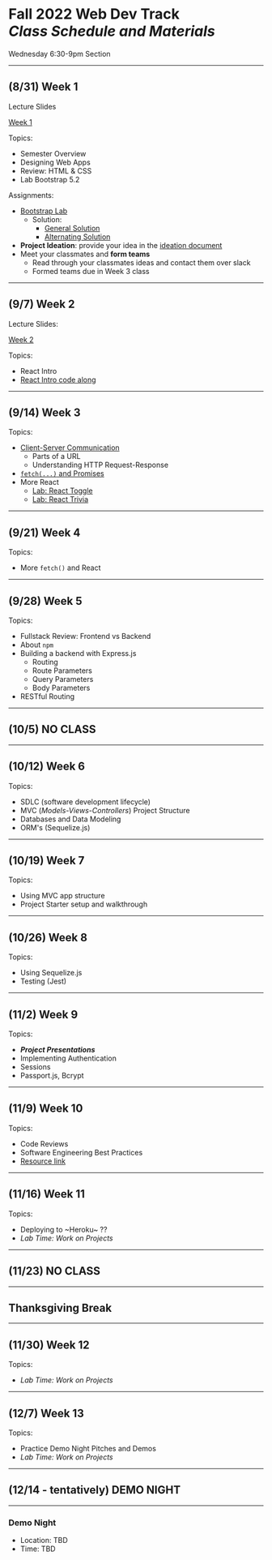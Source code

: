 
# Fall 2022 Web Dev Track <br />_Class Schedule and Materials_

Wednesday 6:30-9pm Section


___
## (8/31) Week 1

Lecture Slides 

[Week 1](https://docs.google.com/presentation/d/1x3ZgpUU78Szlv2MYEurGWT2MGifaogVynjpbzqjBofg/edit#slide=id.p)

Topics:
- Semester Overview
- Designing Web Apps
- Review: HTML & CSS
- Lab Bootstrap 5.2

Assignments:
- [Bootstrap Lab](https://github.com/CUNYTechPrep/lab-bootstrap-5.2)
    + Solution:
        + [General Solution](https://cunytechprep.github.io/lab-bootstrap-5-solution/)
        + [Alternating Solution](https://cunytechprep.github.io/lab-bootstrap-5-solution/alternating.html)
- **Project Ideation**: provide your idea in the [ideation document](https://docs.google.com/presentation/d/1E_I4xPxnGqlbCTZ0cBjCIN17-b2P7xjHbCG6_R1C4Js/edit#slide=id.gfe736c9b1a_0_136)
- Meet your classmates and **form teams**
    + Read through your classmates ideas and contact them over slack
    + Formed teams due in Week 3 class
___


## (9/7) Week 2

Lecture Slides:

[Week 2](https://docs.google.com/presentation/d/1hEk66SvgwV1oshPLHaDd5tstXcctox7v3hot399Qwa8/edit#slide=id.g4785ebae2a_0_77)

Topics:
- React Intro
- [React Intro code along](https://gist.github.com/medgardo/45d976f31c86bdc9928908bf46ca5393)
___


## (9/14) Week 3

Topics:

- [Client-Server Communication](https://docs.google.com/presentation/d/1hJgCCh3UiygFQ6q8_G7_KCn332rGuo6VPHlM49JM4Ao/edit#slide=id.p)
    + Parts of a URL
    + Understanding HTTP Request-Response
- [`fetch(...)` and Promises](https://docs.google.com/presentation/d/1ctGUH2sYpqDjo268t_nL0A3u1t6tzAqwk-mw5WIxwnM/edit#slide=id.p)
- More React
    + [Lab: React Toggle](https://github.com/CUNYTechPrep/lab-react-toggle)
    + [Lab: React Trivia](https://github.com/CUNYTechPrep/lab-react-trivia)
___


## (9/21) Week 4

Topics:
- More `fetch()` and React
___


## (9/28) Week 5

Topics:
- Fullstack Review: Frontend vs Backend
- About `npm`
- Building a backend with Express.js
    + Routing
    + Route Parameters
    + Query Parameters
    + Body Parameters
- RESTful Routing
___


## (10/5) NO CLASS
___


## (10/12) Week 6

Topics:
- SDLC (software development lifecycle)
- MVC (_Models-Views-Controllers_) Project Structure
- Databases and Data Modeling
- ORM's (Sequelize.js)
___


## (10/19) Week 7

Topics:
- Using MVC app structure
- Project Starter setup and walkthrough
___


## (10/26) Week 8

Topics:
- Using Sequelize.js
- Testing (Jest)
___


## (11/2) Week 9

Topics:
- **_Project Presentations_**
- Implementing Authentication
- Sessions
- Passport.js, Bcrypt
___


## (11/9) Week 10

Topics:
- Code Reviews
- Software Engineering Best Practices
- [Resource link](http://web.mit.edu/6.005/www/fa16/classes/04-code-review/)
___


## (11/16) Week 11

Topics:
- Deploying to ~Heroku~ ??
- _Lab Time: Work on Projects_
___


## (11/23) NO CLASS
___


## Thanksgiving Break
___


## (11/30) Week 12

Topics:
- _Lab Time: Work on Projects_
___


## (12/7) Week 13
Topics:
- Practice Demo Night Pitches and Demos
- _Lab Time: Work on Projects_
___


## (12/14 - tentatively) DEMO NIGHT
___


### Demo Night
- Location: TBD
- Time: TBD
